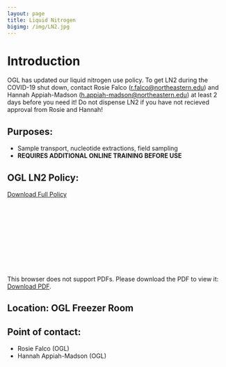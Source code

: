 ```yaml
---
layout: page
title: Liquid Nitrogen
bigimg: /img/LN2.jpg
---
```

# Introduction

OGL has updated our liquid nitrogen use policy. To get LN2 during the COVID-19 shut down, contact Rosie Falco (r.falco@northeastern.edu) and Hannah Appiah-Madson (h.appiah-madson@northeastern.edu) at least 2 days before you need it! Do not dispense LN2 if you have not recieved approval from Rosie and Hannah!  

## Purposes:
- Sample transport, nucleotide extractions, field sampling
- **REQUIRES ADDITIONAL ONLINE TRAINING BEFORE USE**

## OGL LN2 Policy:

[Download Full Policy](https://raw.githubusercontent.com/NUMSC-CoreFacility/sharedLabSpace/gh-pages/protocols/OGL_LN2_Policy_20200511.pdf)

<object data="https://numsc-corefacility.github.io/sharedLabSpace/protocols/OGL_LN2_Policy_20200511.pdf" type="application/pdf" width="700px" height="700px">
    <embed src="https://numsc-corefacility.github.io/sharedLabSpace/protocols/OGL_LN2_Policy_20200511.pdf">
        <p>This browser does not support PDFs. Please download the PDF to view it: <a href="https://raw.githubusercontent.com/NUMSC-CoreFacility/sharedLabSpace/gh-pages/protocols/OGL_LN2_Policy_20200511.pdf">Download PDF</a>.</p>
    </object>

## Location: OGL Freezer Room

## Point of contact: 
- Rosie Falco (OGL)
- Hannah Appiah-Madson (OGL)

